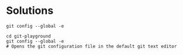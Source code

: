 # Solutions

```shell
git config --global -e
```

```shell
cd git-playground
git config --global -e
# Opens the git configuration file in the default git text editor
```
